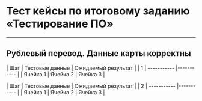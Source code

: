 # Тест кейсы по итоговому заданию «Тестирование ПО»
---
## Рублевый перевод. Данные карты корректны
| Шаг | Тестовые данные | Ожидаемый результат |
| 1 | ----------- |----------- |
| Ячейка 1    | Ячейка 2   | Ячейка 3   |

| Шаг | Тестовые данные | Ожидаемый результат |
| 2 | ----------- |----------- |
| Ячейка 1    | Ячейка 2   | Ячейка 3   |

